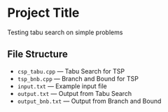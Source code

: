 # Project Title

Testing tabu search on simple problems

## File Structure

- `csp_tabu.cpp` — Tabu Search for TSP
- `tsp_bnb.cpp` — Branch and Bound for TSP
- `input.txt` — Example input file
- `output.txt` — Output from Tabu Search
- `output_bnb.txt` — Output from Branch and Bound